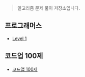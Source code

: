 > 알고리즘 문제 풀이 저장소입니다. 

<!-- <img width="820" alt="스크린샷 2023-03-05 오후 4 05 58" src="https://user-images.githubusercontent.com/90955152/222946729-113f0533-f1e3-4da7-ba80-6f3a60cb1108.png"> -->

## 프로그래머스

* [Level 1](https://github.com/Youth787/Programmers/tree/main/src/Level%201)


## 코드업 100제 

* [코드업 100제](https://github.com/Youth787/ALGORITHM/tree/main/%EC%BD%94%EB%93%9C%EC%97%85100%EC%A0%9C)
